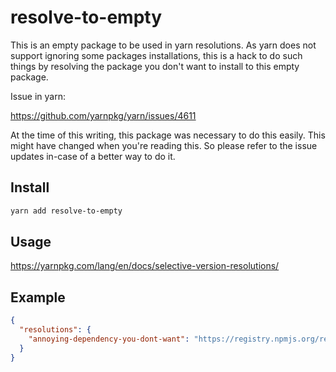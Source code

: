 # resolve-to-empty

This is an empty package to be used in yarn resolutions. As yarn does not support ignoring some packages installations, this is a hack to do such things by resolving the package you don't want to install to this empty package.

Issue in yarn:

https://github.com/yarnpkg/yarn/issues/4611

At the time of this writing, this package was necessary to do this easily. This might have changed when you're reading this. So please refer to the issue updates in-case of a better way to do it.

## Install

```sh
yarn add resolve-to-empty
```

## Usage

https://yarnpkg.com/lang/en/docs/selective-version-resolutions/

## Example

```json
{
  "resolutions": {
    "annoying-dependency-you-dont-want": "https://registry.npmjs.org/resolve-to-empty/-/resolve-to-empty-1.0.0.tgz"
  }
}
```
